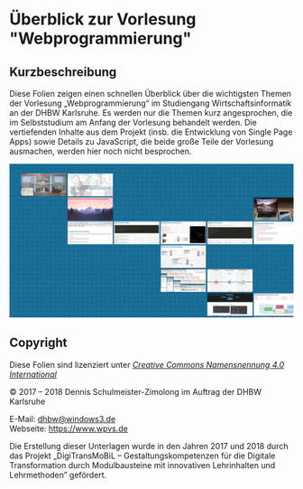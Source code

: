 Überblick zur Vorlesung "Webprogrammierung"
===========================================

Kurzbeschreibung
----------------

Diese Folien zeigen einen schnellen Überblick über die wichtigsten Themen der
Vorlesung „Webprogrammierung“ im Studiengang Wirtschaftsinformatik an der
DHBW Karlsruhe. Es werden nur die Themen kurz angesprochen, die im Selbststudium
am Anfang der Vorlesung behandelt werden. Die vertiefenden Inhalte aus dem
Projekt (insb. die Entwicklung von Single Page Apps) sowie Details zu JavaScript,
die beide große Teile der Vorlesung ausmachen, werden hier noch nicht besprochen.

![Screenshot](screenshot.png)

Copyright
---------

Diese Folien sind lizenziert unter
[_Creative Commons Namensnennung 4.0 International_](http://creativecommons.org/licenses/by/4.0/)

© 2017 – 2018 Dennis Schulmeister-Zimolong im Auftrag der DHBW Karlsruhe <br/>

E-Mail: [dhbw@windows3.de](mailto:dhbw@windows3.de) <br/>
Webseite: https://www.wpvs.de

Die Erstellung dieser Unterlagen wurde in den Jahren 2017 und 2018 durch
das Projekt „DigiTransMoBiL – Gestaltungskompetenzen für die Digitale
Transformation durch Modulbausteine mit innovativen Lehrinhalten und
Lehrmethoden” gefördert.

